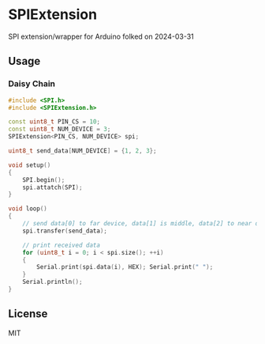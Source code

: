 # SPIExtension
SPI extension/wrapper for Arduino folked on 2024-03-31

## Usage

### Daisy Chain

```C++
#include <SPI.h>
#include <SPIExtension.h>

const uint8_t PIN_CS = 10;
const uint8_t NUM_DEVICE = 3;
SPIExtension<PIN_CS, NUM_DEVICE> spi;

uint8_t send_data[NUM_DEVICE] = {1, 2, 3};

void setup()
{
    SPI.begin();
    spi.attatch(SPI);
}

void loop()
{
    // send data[0] to far device, data[1] is middle, data[2] to near device
    spi.transfer(send_data);

    // print received data
    for (uint8_t i = 0; i < spi.size(); ++i)
    {
        Serial.print(spi.data(i), HEX); Serial.print(" ");
    }
    Serial.println();
}
```

## License

MIT
